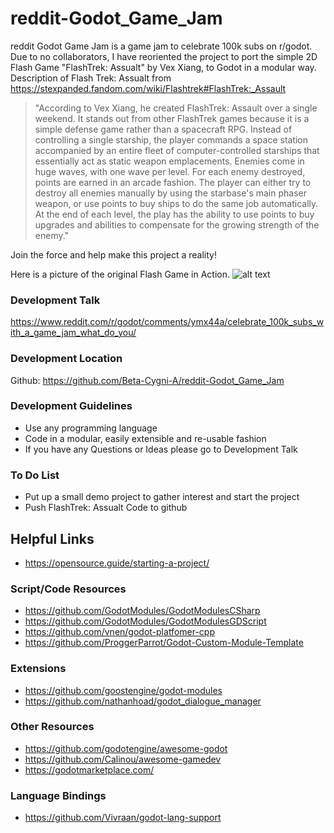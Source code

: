 # reddit-Godot_Game_Jam

reddit Godot Game Jam is a game jam to celebrate 100k subs on r/godot. Due to no collaborators, I have reoriented the project to port the simple 2D Flash Game "FlashTrek: Assualt" by Vex Xiang, to Godot in a modular way. Description of Flash Trek: Assualt from https://stexpanded.fandom.com/wiki/Flashtrek#FlashTrek:_Assault 

> "According to Vex Xiang, he created FlashTrek: Assault over a single weekend. It stands out from other FlashTrek games because it is a simple defense game rather than a spacecraft RPG. Instead of controlling a single starship, the player commands a space station accompanied by an entire fleet of computer-controlled starships that essentially act as static weapon emplacements.  Enemies come in huge waves, with one wave per level. For each enemy destroyed, points are earned in an arcade fashion. The player can either try to destroy all enemies manually by using the starbase's main phaser weapon, or use points to buy ships to do the same job automatically. At the end of each level, the play has the ability to use points to buy upgrades and abilities to compensate for the growing strength of the enemy."

Join the force and help make this project a reality!

Here is a picture of the original Flash Game in Action.
![alt text](https://github.com/[username]/[reponame]/blob/[branch]/image.jpg?raw=true)

### Development Talk
https://www.reddit.com/r/godot/comments/ymx44a/celebrate_100k_subs_with_a_game_jam_what_do_you/ 

### Development Location
Github: https://github.com/Beta-Cygni-A/reddit-Godot_Game_Jam

### Development Guidelines
- Use any programming language
- Code in a modular, easily extensible and re-usable fashion
- If you have any Questions or Ideas please go to Development Talk

### To Do List
- Put up a small demo project to gather interest and start the project
- Push FlashTrek: Assualt Code to github
 
## Helpful Links
- https://opensource.guide/starting-a-project/

### Script/Code Resources
- https://github.com/GodotModules/GodotModulesCSharp
- https://github.com/GodotModules/GodotModulesGDScript
- https://github.com/vnen/godot-platfomer-cpp
- https://github.com/ProggerParrot/Godot-Custom-Module-Template

### Extensions
- https://github.com/goostengine/godot-modules
- https://github.com/nathanhoad/godot_dialogue_manager

### Other Resources
- https://github.com/godotengine/awesome-godot
- https://github.com/Calinou/awesome-gamedev
- https://godotmarketplace.com/

### Language Bindings
- https://github.com/Vivraan/godot-lang-support
